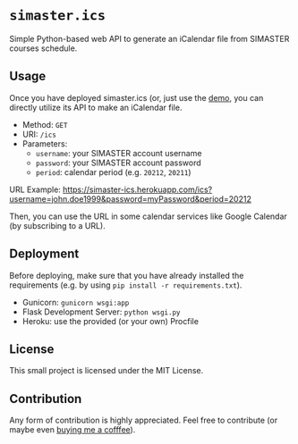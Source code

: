 # `simaster.ics`
Simple Python-based web API to generate an iCalendar file from SIMASTER courses schedule. 

## Usage
Once you have deployed simaster.ics (or, just use the [demo](https://simaster-ics.herokuapp.com), you can directly utilize its API to make an iCalendar file.
- Method: `GET`
- URI: `/ics`
- Parameters:
  - `username`: your SIMASTER account username
  - `password`: your SIMASTER account password
  - `period`: calendar period (e.g. `20212`, `20211`)
  
URL Example: https://simaster-ics.herokuapp.com/ics?username=john.doe1999&password=myPassword&period=20212

Then, you can use the URL in some calendar services like Google Calendar (by subscribing to a URL).

## Deployment
Before deploying, make sure that you have already installed the requirements (e.g. by using `pip install -r requirements.txt`).

- Gunicorn: `gunicorn wsgi:app`
- Flask Development Server: `python wsgi.py`
- Heroku: use the provided (or your own) Procfile

## License
This small project is licensed under the MIT License.

## Contribution
Any form of contribution is highly appreciated. Feel free to contribute (or maybe even [buying me a cofffee](https://github.com/ttycelery)).
